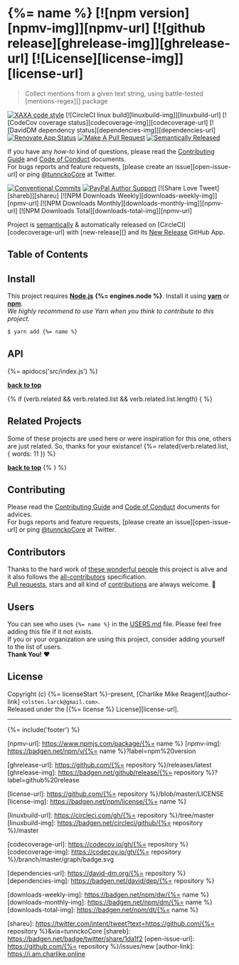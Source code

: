 # {%= name %} [![npm version][npmv-img]][npmv-url] [![github release][ghrelease-img]][ghrelease-url] [![License][license-img]][license-url]

<!-- When logo is needed
<p align="center">
  <a href="https://github.com/username/repo">
    <img src="./logo.png">
  </a>
</p>
<br>
-->

> Collect mentions from a given text string, using battle-tested [mentions-regex][] package

<div id="thetop"></div>

[![XAXA code style][codestyle-img]][codestyle-url]
[![CircleCI linux build][linuxbuild-img]][linuxbuild-url]
[![CodeCov coverage status][codecoverage-img]][codecoverage-url]
[![DavidDM dependency status][dependencies-img]][dependencies-url]
[![Renovate App Status][renovateapp-img]][renovateapp-url]
[![Make A Pull Request][prs-welcome-img]][prs-welcome-url]
[![Semantically Released][new-release-img]][new-release-url]

If you have any _how-to_ kind of questions, please read the [Contributing Guide](./CONTRIBUTING.md)
and [Code of Conduct](./CODE_OF_CONDUCT.md) documents.  
For bugs reports and feature requests, [please create an issue][open-issue-url] or ping
[@tunnckoCore](https://twitter.com/tunnckoCore) at Twitter.

[![Conventional Commits][ccommits-img]][ccommits-url]
[![PayPal Author Support][paypal-donate-img]][paypal-donate-url]
[![Share Love Tweet][shareb]][shareu] [![NPM Downloads Weekly][downloads-weekly-img]][npmv-url]
[![NPM Downloads Monthly][downloads-monthly-img]][npmv-url]
[![NPM Downloads Total][downloads-total-img]][npmv-url]

Project is [semantically](https://semver.org) & automatically released on
[CircleCI][codecoverage-url] with [new-release][] and its
[New Release](https://github.com/apps/new-release) GitHub App.

## Table of Contents

<!-- toc -->

## Install

This project requires [**Node.js**](https://nodejs.org) **{%= engines.node %}**. Install it using
[**yarn**](https://yarnpkg.com) or [**npm**](https://npmjs.com).  
_We highly recommend to use Yarn when you think to contribute to this project._

```bash
$ yarn add {%= name %}
```

## API

{%= apidocs('src/index.js') %}

**[back to top](#thetop)**

{% if (verb.related && verb.related.list && verb.related.list.length) { %}

## Related Projects

Some of these projects are used here or were inspiration for this one, others are just related. So,
thanks for your existance! {%= related(verb.related.list, { words: 11 }) %}

**[back to top](#thetop)** {% } %}

## Contributing

Please read the [Contributing Guide](./CONTRIBUTING.md) and [Code of Conduct](./CODE_OF_CONDUCT.md)
documents for advices.  
For bugs reports and feature requests, [please create an issue][open-issue-url] or ping
[@tunnckoCore](https://twitter.com/tunnckoCore) at Twitter.

## Contributors

Thanks to the hard work of [these wonderful people](./CONTRIBUTORS.md) this project is alive and it
also follows the [all-contributors](https://github.com/kentcdodds/all-contributors) specification.  
[Pull requests](https://github.com/tunnckoCore/contributing#opening-a-pull-request), stars and all
kind of [contributions](https://opensource.guide/how-to-contribute/#what-it-means-to-contribute) are
always welcome. :stars:

## Users

You can see who uses `{%= name %}` in the [USERS.md](./USERS.md) file. Please feel free adding this
file if it not exists.  
If you or your organization are using this project, consider adding yourself to the list of users.  
**Thank You!** :heart:

## License

Copyright (c) {%= licenseStart %}-present, [Charlike Mike Reagent][author-link]
`<olsten.larck@gmail.com>`.  
Released under the [{%= license %} License][license-url].

---

{%= include('footer') %}

<!-- Heading badges -->

[npmv-url]: https://www.npmjs.com/package/{%= name %} [npmv-img]: https://badgen.net/npm/v/{%= name
%}?label=npm%20version

[ghrelease-url]: https://github.com/{%= repository %}/releases/latest [ghrelease-img]:
https://badgen.net/github/release/{%= repository %}?label=github%20release

[license-url]: https://github.com/{%= repository %}/blob/master/LICENSE [license-img]:
https://badgen.net/npm/license/{%= name %}

<!-- Front line badges -->

[codestyle-url]: https://github.com/olstenlarck/xaxa
[codestyle-img]: https://badgen.net/badge/code%20style/xaxa/green

[linuxbuild-url]: https://circleci.com/gh/{%= repository %}/tree/master [linuxbuild-img]:
https://badgen.net/circleci/github/{%= repository %}/master

[codecoverage-url]: https://codecov.io/gh/{%= repository %} [codecoverage-img]:
https://codecov.io/gh/{%= repository %}/branch/master/graph/badge.svg

[dependencies-url]: https://david-dm.org/{%= repository %} [dependencies-img]:
https://badgen.net/david/dep/{%= repository %}

[ccommits-url]: https://conventionalcommits.org/
[ccommits-img]: https://badgen.net/badge/conventional%20commits/v1.0.0/dfb317
[new-release-url]: https://github.com/tunnckoCore/new-release
[new-release-img]: https://badgen.net/badge/semantically/released/05c5ff

[downloads-weekly-img]: https://badgen.net/npm/dw/{%= name %} [downloads-monthly-img]:
https://badgen.net/npm/dm/{%= name %} [downloads-total-img]: https://badgen.net/npm/dt/{%= name %}

[renovateapp-url]: https://renovatebot.com
[renovateapp-img]: https://badgen.net/badge/renovate/enabled/green
[prs-welcome-img]: https://badgen.net/badge/PRs/welcome/green
[prs-welcome-url]: http://makeapullrequest.com
[paypal-donate-url]: https://paypal.me/tunnckoCore/10
[paypal-donate-img]: https://badgen.net/badge/$/support/purple

[shareu]: https://twitter.com/intent/tweet?text=https://github.com/{%= repository %}&via=tunnckoCore
[shareb]: https://badgen.net/badge/twitter/share/1da1f2 [open-issue-url]: https://github.com/{%=
repository %}/issues/new [author-link]: https://i.am.charlike.online
